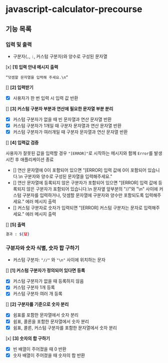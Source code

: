 # javascript-calculator-precourse

## 기능 목록

### 입력 및 출력
- 구분자(`,`, `:`, 커스텀 구분자)와 양수로 구성된 문자열

[x] **[1] 입력 안내 메시지 출력**

`“덧셈할 문자열을 입력해 주세요.\n”`

[] **[2] 입력받기**
- [x] 사용자가 한 번 입력 시 입력 값 반환

[] **[3] 커스텀 구분자 부분과 연산에 필요한 문자열 부분 분리**
- [x] 커스텀 구분자가 없을 때 빈 문자열과 연산 문자열 반환
- [x] 커스텀 구분자가 1개일 때 구분자 문자열과 연산 문자열 반환
- [x] 커스텀 구분자가 여러개일 때 구분자 문자열과 연산 문자열 반환

[] **[4] 입력값 검증**

사용자가 잘못된 값을 입력할 경우 `"[ERROR]"`로 시작하는 메시지와 함께 `Error`를 발생시킨 후 애플리케이션 종료

- [] 연산 문자열에 0이 포함되어 있으면 "[ERROR] 입력 값에 0이 포함되어 있습니다.\n 구분자와 양수로 구성된 문자열을 입력해주세요."
- [] 연산 문자열에 등록되지 않은 구분자가 포함되어 있으면 "[ERROR] 입력 값에 등록되지 않은 구분자가 포함되어 있습니다.\n 문자옆 앞부분의 "//"와 "\n" 사이에 커스텀 구분자를 입력하거나, 덧셈할 문자열에 구분자와 양수만 포함되도록 입력해주세요." 에러 메시지 출력
- [] 커스텀 구분자로 숫자가 입력되면 "[ERROR] 커스텀 구분자는 문자로 입력해주세요." 에러 메시지 출력

[] **[5] 출력**

```bash
결과 : ${답}
```

### 구분자와 숫자 식별, 숫자 합 구하기

- 커스텀 구분자: `"//"` 와 `"\n"` 사이에 위치하는 문자

[] **[1] 커스텀 구분자가 정의되어 있다면 등록**
- [x] 커스텀 구분자가 없을 때 등록하지 않음
- [x] 커스텀 구분자 1개 등록
- [x] 커스텀 구분자 여러 개 등록

[] **[2] 구분자를 기준으로 숫자 분리**
- [x] 쉼표를 포함한 문자열에서 숫자 분리
- [x] 쉼표, 콜론을 포함한 문자열에서 숫자 분리
- [x] 쉼표, 콜론, 커스텀 구분자를 포함한 문자열에서 숫자 분리

[x] **[3] 숫자의 합 구하기**
- [x] 빈 배열이 주어졌을 때 0 반환
- [x] 숫자 배열이 주어졌을 때 숫자의 합 반환